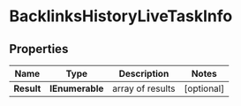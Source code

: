 # BacklinksHistoryLiveTaskInfo


## Properties

| Name | Type | Description | Notes |
|------------ | ------------- | ------------- | -------------|
**Result** | **IEnumerable<BacklinksHistoryLiveResultInfo>** | array of results |[optional]|